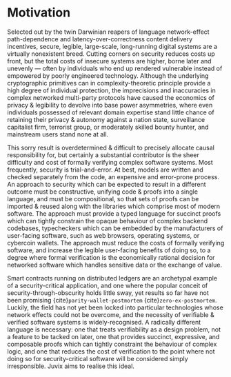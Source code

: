 # Motivation

Selected out by the twin Darwinian reapers of language network-effect path-dependence and latency-over-correctness content delivery incentives, secure, legible, large-scale, long-running digital systems are a virtually nonexistent breed. Cutting corners on security reduces costs up front, but the total costs of insecure systems are higher, borne later and unevenly — often by individuals who end up rendered vulnerable instead of empowered by poorly engineered technology. Although the underlying cryptographic primitives can in complexity-theoretic principle provide a high degree of individual protection, the imprecisions and inaccuracies in complex networked multi-party protocols have caused the economics of privacy & legibility to devolve into base power asymmetries, where even individuals possessed of relevant domain expertise stand little chance of retaining their privacy & autonomy against a nation state, surveillance capitalist firm, terrorist group, or moderately skilled bounty hunter, and mainstream users stand none at all.

This sorry result is overdetermined & difficult to precisely allocate causal responsibility for, but certainly a substantial contributor is the sheer difficulty and cost of formally verifying complex software systems. Most frequently, security is trial-and-error. At best, models are written and checked separately from the code, an expensive and error-prone process. An approach to security which can be expected to result in a different outcome must be constructive, unifying code & proofs into a single language, and must be compositional, so that sets of proofs can be imported & reused along with the libraries which comprise most of modern software. The approach must provide a typed language for succinct proofs which can tightly constrain the opaque behaviour of complex backend codebases, typecheckers which can be embedded by the manufacturers of user-facing software, such as web browsers, operating systems, or cybercoin wallets. The approach must reduce the costs of formally verifying software, and increase the legible user-facing benefits of doing so, to a degree where formal verification is the economically rational decision for networked software which handles sensitive data or the exchange of value.

Smart contracts running on distributed ledgers are an archetypal example of a security-critical application, and one where the popular conceit of security-through-obscurity holds little sway, yet results so far have not been promising {cite}`parity-wallet-postmortem` {cite}`zero-ex-postmortem`. Luckily, the field has not yet been locked into particular technologies whose network effects could not be overcome, and the necessity of verifiable & verified software systems is widely-recognised. A radically different language is necessary: one that treats verifiability as a design problem, not a feature to be tacked on later, one that provides succinct, expressive, and composable proofs which can tightly constraint the behaviour of complex logic, and one that reduces the cost of verification to the point where not doing so for security-critical software will be considered simply irresponsible. Juvix aims to realise this ideal.


```{bibliography} refs.bib
```